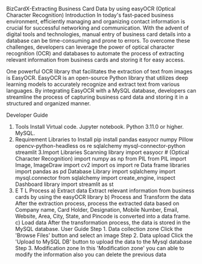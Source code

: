 BizCardX-Extracting Business Card Data by using easyOCR (Optical Character Recognition)
Introduction
In today's fast-paced business environment, efficiently managing and organizing contact information is crucial for successful networking and communication. With the advent of digital tools and technologies, manual entry of business card details into a database can be time-consuming and prone to errors. To overcome these challenges, developers can leverage the power of optical character recognition (OCR) and databases to automate the process of extracting relevant information from business cards and storing it for easy access.

One powerful OCR library that facilitates the extraction of text from images is EasyOCR. EasyOCR is an open-source Python library that utilizes deep learning models to accurately recognize and extract text from various languages. By integrating EasyOCR with a MySQL database, developers can streamline the process of capturing business card data and storing it in a structured and organized manner.

Developer Guide
1. Tools Install
Virtual code.
Jupyter notebook.
Python 3.11.0 or higher.
MySQL.
2. Requirement Libraries to Install
pip install pandas easyocr numpy Pillow opencv-python-headless os re sqlalchemy mysql-connector-python streamlit
3.Import Libraries
Scanning library
import easyocr # (Optical Character Recognition)
import numpy as np
from PIL
from PIL import Image, ImageDraw
import cv2
import os
import re
Data frame libraries
import pandas as pd
Database Library
import sqlalchemy
import mysql.connector
from sqlalchemy import create_engine, inspect
Dashboard library
import streamlit as st
4. E T L Process
a) Extract data
Extract relevant information from business cards by using the easyOCR library
b) Process and Transform the data
After the extraction process, process the extracted data based on Company name, Card Holder, Designation, Mobile Number, Email, Website, Area, City, State, and Pincode is converted into a data frame.
c) Load data
After the transformation process, the data is stored in the MySQL database.
User Guide
Step 1. Data collection zone
Click the 'Browse Files' button and select an image
Step 2. Data upload
Click the 'Upload to MySQL DB' button to upload the data to the Mysql database
Step 3. Modification zone
In this 'Modification zone' you can able to modify the information also you can delete the previous data

